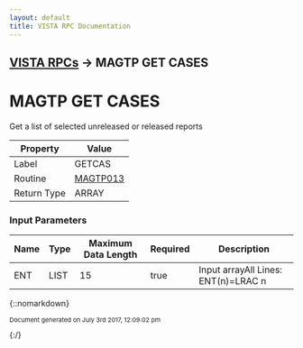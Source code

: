 ```yaml
---
layout: default
title: VISTA RPC Documentation
---
```


## [VISTA RPCs](TableOfContents) &#8594; MAGTP GET CASES
# MAGTP GET CASES

Get a list of selected unreleased or released reports

Property | Value
--- | ---
Label | GETCAS
Routine | [MAGTP013](http://code.osehra.org/dox/Routine_MAGTP013_source.html)
Return Type | ARRAY


### Input Parameters

Name | Type | Maximum Data Length | Required | Description
--- | --- | --- | --- | ---
ENT | LIST | 15 | true | Input arrayAll Lines: ENT(n)&#x3D;LRAC n



{::nomarkdown} <br/><p style="font-size: 11px">Document generated on July 3rd 2017, 12:09:02 pm</p>{:/}